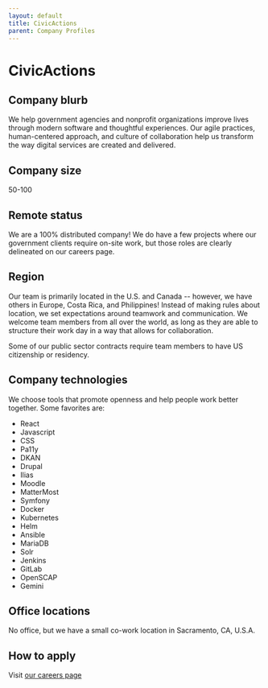 ```yaml
---
layout: default
title: CivicActions
parent: Company Profiles
---
```


# CivicActions

## Company blurb

We help government agencies and nonprofit organizations improve lives through modern software and thoughtful experiences. Our agile practices, human-centered approach, and culture of collaboration help us transform the way digital services are created and delivered.

## Company size

50-100

## Remote status

We are a 100% distributed company! We do have a few projects where our government clients require on-site work, but those roles are clearly delineated on our careers page.

## Region

Our team is primarily located in the U.S. and Canada -- however, we have others in Europe, Costa Rica, and Philippines! Instead of making rules about location, we set expectations around teamwork and communication. We welcome team members from all over the world, as long as they are able to structure their work day in a way that allows for collaboration.

Some of our public sector contracts require team members to have US citizenship or residency. 

## Company technologies

We choose tools that promote openness and help people work better together. Some favorites are:

- React
- Javascript
- CSS
- Pa11y
- DKAN
- Drupal
- Ilias
- Moodle
- MatterMost
- Symfony
- Docker
- Kubernetes
- Helm
- Ansible
- MariaDB
- Solr
- Jenkins
- GitLab
- OpenSCAP
- Gemini

## Office locations

No office, but we have a small co-work location in Sacramento, CA, U.S.A.

## How to apply

Visit [our careers page](https://civicactions.com/careers/)
